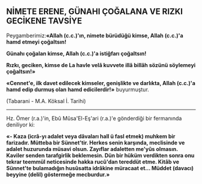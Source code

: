 ## NİMETE ERENE, GÜNAHI ÇOĞALANA VE RIZKI GECİKENE TAVSİYE

Peygamberimiz:**«Allah (c.c.)'ın, nimete bürüdüğü kimse, Allah (c.c.)'a hamd etmeyi ço­ğaltsın!**

**Günahı çoğalan kimse, Allah (c.c.)'a istiğfa­rı çoğaltsın!**

**Rızkı, geciken, kimse de La havle velâ kuv­vete illâ billâh sözünü söylemeyi çoğaltsın!»**

**«Cennet'e, ilk davet edilecek kimseler, ge­nişlikte ve darlıkta, Allah (c.c.)'a hamd edip durmuş olan hamd edicilerdir!»** buyurmuştur.

(Tabarani - M.A. Köksal İ. Tarihi)

***

Hz. Ömer (r.a.)'in, Ebû Mûsa'El-Eş'ari (r.a.)'e gönderdiği bir fermanında deniliyor ki:

**«- Kaza (icrâ-yı adalet veya dâvaları hall ü fasl etmek) muhkem bir farizadır. Mütteba bir Sünnet'tir. Herkes senin karşında, meclisinde ve adalet huzurunda müsavi olsun. Zayıflar adaletten me'yûs olmasın. Kaviler senden tarafgirlik beklemesin. Dün bir hüküm verdikten sonra onu tekrar teemmül neticesinde hakka rucû'dan te­reddüt etme. Kitâb ve Sünnet'te bulamadığın husûsatta idrâkine müracaat et... Müddet (davacı) beyyine (delil) göstermeğe mecburdur.»**
